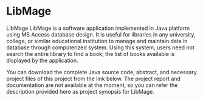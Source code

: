 # LibMage
LibMage
LibMage is a software application implemented in Java platform using MS Access database design. It is useful for libraries in any university, college, or similar educational institution to manage and maintain data in database through computerized system. Using this system, users need not search the entire library to find a book; the list of books available is displayed by the application.

You can download the complete Java source code, abstract, and necessary project files of this project from the link below. The project report and documentation are not available at the moment, so you can refer the description provided here as project synopsis for LibMage.
